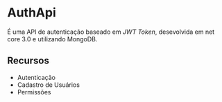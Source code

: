 # AuthApi
É uma API de autenticação baseado em _JWT Token_, desevolvida em net core 3.0 e utilizando MongoDB.

## Recursos

* Autenticação
* Cadastro de Usuários
* Permissões
